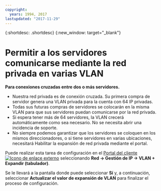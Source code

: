 ```yaml
---
copyright:
  years: 1994, 2017
lastupdated: "2017-11-29"
---
```

{:shortdesc: .shortdesc}
{:new_window: target="_blank"}

# Permitir a los servidores comunicarse mediante la red privada en varias VLAN

**Para conexiones cruzadas entre dos o más servidores.**

 * Nuestra red privada es de conexión cruzada. Su primera compra de servidor genera una VLAN privada para la cuenta con 64 IP privadas.
 * Todas sus futuras compras de servidores se colocarán en la misma VLAN para que sus servidores puedan comunicarse por la red privada.
 * Si espera tener más de 64 servidores, la VLAN crecerá automáticamente como sea necesario. No se necesita abrir una incidencia de soporte.
 * No siempre podemos garantizar que los servidores se coloquen en los mismos direccionadores, o si tiene servidores en varias ubicaciones, necesitará Habilitar la expansión de red privada mediante el portal.

Puede realizar esta tarea de configuración en el [Portal del cliente ![Icono de enlace externo](../../icons/launch-glyph.svg "Icono de enlace externo")](https://control.softlayer.com/) seleccionando **Red -> Gestión de IP -> VLAN + Expandir (tabulador)**.

Se le llevará a la pantalla donde puede seleccionar **Sí** y, a continuación, seleccionar **Actualizar el valor de expansión de VLAN** para finalizar el proceso de configuración.
